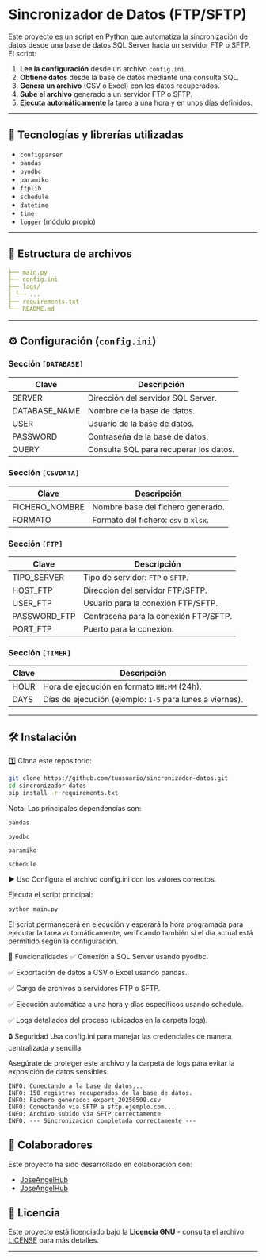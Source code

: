 # Sincronizador de Datos (FTP/SFTP)

Este proyecto es un script en Python que automatiza la sincronización de datos desde una base de datos SQL Server hacia un servidor FTP o SFTP. El script:

1. **Lee la configuración** desde un archivo `config.ini`.
2. **Obtiene datos** desde la base de datos mediante una consulta SQL.
3. **Genera un archivo** (CSV o Excel) con los datos recuperados.
4. **Sube el archivo** generado a un servidor FTP o SFTP.
5. **Ejecuta automáticamente** la tarea a una hora y en unos días definidos.

---

## 🚀 Tecnologías y librerías utilizadas

- `configparser`
- `pandas`
- `pyodbc`
- `paramiko`
- `ftplib`
- `schedule`
- `datetime`
- `time`
- `logger` (módulo propio)

---

## 📁 Estructura de archivos
```yaml
├── main.py
├── config.ini
├── logs/
│ └── ...
├── requirements.txt
└── README.md
```
---

## ⚙️ Configuración (`config.ini`)

### Sección `[DATABASE]`

| Clave            | Descripción                                                   |
|------------------|---------------------------------------------------------------|
| SERVER           | Dirección del servidor SQL Server.                            |
| DATABASE_NAME    | Nombre de la base de datos.                                   |
| USER             | Usuario de la base de datos.                                  |
| PASSWORD         | Contraseña de la base de datos.                               |
| QUERY            | Consulta SQL para recuperar los datos.                        |

### Sección `[CSVDATA]`

| Clave            | Descripción                                                   |
|------------------|---------------------------------------------------------------|
| FICHERO_NOMBRE   | Nombre base del fichero generado.                             |
| FORMATO          | Formato del fichero: `csv` o `xlsx`.                          |

### Sección `[FTP]`

| Clave            | Descripción                                                   |
|------------------|---------------------------------------------------------------|
| TIPO_SERVER      | Tipo de servidor: `FTP` o `SFTP`.                             |
| HOST_FTP         | Dirección del servidor FTP/SFTP.                              |
| USER_FTP         | Usuario para la conexión FTP/SFTP.                            |
| PASSWORD_FTP     | Contraseña para la conexión FTP/SFTP.                         |
| PORT_FTP         | Puerto para la conexión.                                      |

### Sección `[TIMER]`

| Clave            | Descripción                                                   |
|------------------|---------------------------------------------------------------|
| HOUR             | Hora de ejecución en formato `HH:MM` (24h).                   |
| DAYS             | Días de ejecución (ejemplo: `1-5` para lunes a viernes).      |

---

## 🛠️ Instalación

1️⃣ Clona este repositorio:

```bash
git clone https://github.com/tuusuario/sincronizador-datos.git
cd sincronizador-datos
pip install -r requirements.txt
```
Nota: Las principales dependencias son:

    pandas
    
    pyodbc
    
    paramiko
    
    schedule

▶️ Uso
Configura el archivo config.ini con los valores correctos.

Ejecuta el script principal:

```bash
python main.py
```

El script permanecerá en ejecución y esperará la hora programada para ejecutar la tarea automáticamente, verificando también si el día actual está permitido según la configuración.

📝 Funcionalidades
✅ Conexión a SQL Server usando pyodbc.

✅ Exportación de datos a CSV o Excel usando pandas.

✅ Carga de archivos a servidores FTP o SFTP.

✅ Ejecución automática a una hora y días específicos usando schedule.

✅ Logs detallados del proceso (ubicados en la carpeta logs).

🔒 Seguridad
Usa config.ini para manejar las credenciales de manera centralizada y sencilla.

Asegúrate de proteger este archivo y la carpeta de logs para evitar la exposición de datos sensibles.

```markefile
INFO: Conectando a la base de datos...
INFO: 150 registros recuperados de la base de datos.
INFO: Fichero generado: export_20250509.csv
INFO: Conectando via SFTP a sftp.ejemplo.com...
INFO: Archivo subido via SFTP correctamente
INFO: --- Sincronizacion completada correctamente ---
```

## 🤝 Colaboradores
Este proyecto ha sido desarrollado en colaboración con:

- [JoseAngelHub](https://github.com/JoseAngelHub)
- [JoseAngelHub](https://github.com/DaniAndries)

## 📄 **Licencia**

Este proyecto está licenciado bajo la **Licencia GNU** - consulta el archivo [LICENSE](LICENSE) para más detalles.

---
